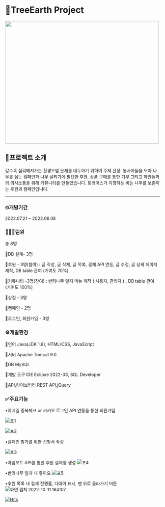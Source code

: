 # 🌳TreeEarth Project
<img src="https://user-images.githubusercontent.com/103393439/206124417-080b23c7-ba42-4c04-a759-33b45c6a2fd3.png" width="500" height="400"/>

## 📃프로젝트 소개
갈수록 심각해져가는 환경오염 문제를 대두하기 위하여 주제 선정. 봉사자들을 모아 나무를 심는 캠페인과 나무 살리기에 필요한 후원, 상품 구매를 통한 기부 그리고 회원들과의 의사소통을 위해 커뮤니티를 만들었습니다. 트리어스가 지향하는 바는 나무를 보존하는 후원과 캠페인입니다.
***

### ⏲개발기간
2022.07.21 ~ 2022.09.08

### 🧑‍🤝‍🧑팀원
총 8명

🔹DB 설계- 3명

🔹후원 - 3명(참여) : 글 작성, 글 삭제, 글 목록, 결제 API 연동, 글 수정, 글 상세 페이지 제작, DB table 관여 (기여도 70%)

🔹커뮤니티 -3명(참여) : 반려나무 일지 메뉴 제작 ( 사용자, 관리자 ) , DB table 관여 (기여도 100%)

🔹상점 - 3명

🔹캠페인 - 2명

🔹로그인, 회원가입 - 3명



### ⚙개발환경
🔹언어 Java(JDK 1.8), HTML/CSS, JavaScript

🔹서버 	Apache Tomcat 9.0

🔹DB	MySQL

🔹개발 도구 IDE	Eclipse 2022-03, SQL Developer

🔹API,라이브러리	REST API,jQuery

### ✅주요기능

•이메일 중복체크 or 카카오 로그인 API 연동을 통한 회원가입

![포1](https://user-images.githubusercontent.com/103393439/206122973-2e6296e5-374e-4056-a074-e1ffe8e1ba96.png)

![포2](https://user-images.githubusercontent.com/103393439/206123309-9526053f-79d2-4ebf-8611-76bdb8010fe1.png)

•캠페인 참가를 위한 신청서 작성

![포3](https://user-images.githubusercontent.com/103393439/206123334-1749da11-4da4-4905-9743-f35fa171f521.png)

•아임포트 API를 통한 후원 결제창 생성
![포4](https://user-images.githubusercontent.com/103393439/206123340-ee027b56-0063-472b-8d4c-85808ecc9e35.jpg)

•반려나무 일지 내 좋아요
![포5](https://user-images.githubusercontent.com/103393439/206125472-1cd13f28-096b-4bde-851f-600d377b100a.jpg)

•후원 목록 내 결제 진행률, 디데이 표시, 맨 위로 올라가기 버튼
![화면 캡처 2022-10-11 164107](https://user-images.githubusercontent.com/103393439/206125930-3be5a226-d1aa-4a84-ab6e-f367673e602c.jpg)

[![Hits](https://hits.seeyoufarm.com/api/count/incr/badge.svg?url=https%3A%2F%2Fgithub.com%2Fdeepblackeyes%2FTreeEarth&count_bg=%2379C83D&title_bg=%23555555&icon=&icon_color=%23E7E7E7&title=hits&edge_flat=false)](https://hits.seeyoufarm.com)


